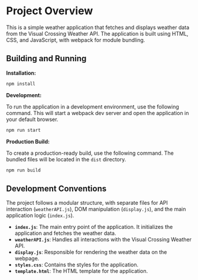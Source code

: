 # Project Overview

This is a simple weather application that fetches and displays weather data from the Visual Crossing Weather API. The application is built using HTML, CSS, and JavaScript, with webpack for module bundling.

## Building and Running

**Installation:**

```bash
npm install
```

**Development:**

To run the application in a development environment, use the following command. This will start a webpack dev server and open the application in your default browser.

```bash
npm run start
```

**Production Build:**

To create a production-ready build, use the following command. The bundled files will be located in the `dist` directory.

```bash
npm run build
```

## Development Conventions

The project follows a modular structure, with separate files for API interaction (`weatherAPI.js`), DOM manipulation (`display.js`), and the main application logic (`index.js`).

-   **`index.js`**: The main entry point of the application. It initializes the application and fetches the weather data.
-   **`weatherAPI.js`**: Handles all interactions with the Visual Crossing Weather API.
-   **`display.js`**: Responsible for rendering the weather data on the webpage.
-   **`styles.css`**: Contains the styles for the application.
-   **`template.html`**: The HTML template for the application.
